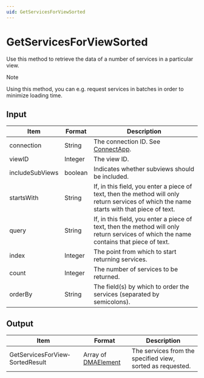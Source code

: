 ```yaml
---
uid: GetServicesForViewSorted
---
```


# GetServicesForViewSorted

Use this method to retrieve the data of a number of services in a particular view.

> [!NOTE]
> Using this method, you can e.g. request services in batches in order to minimize loading time.

## Input

| Item | Format | Description |
|--|--|--|
| connection | String | The connection ID. See [ConnectApp](xref:ConnectApp). |
| viewID | Integer | The view ID. |
| includeSubViews | boolean | Indicates whether subviews should be included. |
| startsWith | String | If, in this field, you enter a piece of text, then the method will only return services of which the name starts with that piece of text. |
| query | String | If, in this field, you enter a piece of text, then the method will only return services of which the name contains that piece of text. |
| index | Integer | The point from which to start returning services. |
| count | Integer | The number of services to be returned. |
| orderBy | String | The field(s) by which to order the services (separated by semicolons). |

## Output

| Item | Format | Description |
|--|--|--|
| GetServicesForView­SortedResult | Array of [DMAElement](xref:DMAElement) | The services from the specified view, sorted as requested. |
